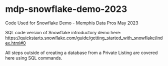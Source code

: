 # mdp-snowflake-demo-2023
Code Used for Snowflake Demo - Memphis Data Pros May 2023

SQL code version of Snowflake introductory demo here:
https://quickstarts.snowflake.com/guide/getting_started_with_snowflake/index.html#0

All steps outside of creating a database from a Private Listing are covered here using SQL commands.
